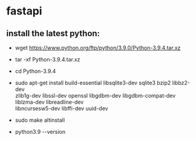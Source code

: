 # fastapi

## install the latest python:
* wget https://www.python.org/ftp/python/3.9.0/Python-3.9.4.tar.xz
* tar -xf Python-3.9.4.tar.xz
* cd Python-3.9.4

* sudo apt-get install build-essential libsqlite3-dev sqlite3 bzip2 libbz2-dev \
zlib1g-dev libssl-dev openssl libgdbm-dev libgdbm-compat-dev liblzma-dev libreadline-dev \
libncursesw5-dev libffi-dev uuid-dev

* sudo make altinstall
* python3.9 --version

